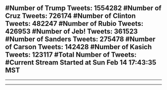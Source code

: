 #Number of Trump Tweets: 1554282
#Number of Cruz Tweets: 726174
#Number of Clinton Tweets: 482247
#Number of Rubio Tweets: 426953
#Number of Jeb! Tweets: 361523
#Number of Sanders Tweets: 275478
#Number of Carson Tweets: 142428
#Number of Kasich Tweets: 123117
#Total Number of Tweets:  
#Current Stream Started at Sun Feb 14 17:43:35 MST
---
---
---
